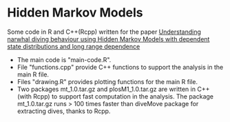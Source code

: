 # Hidden Markov Models

Some code in R and C++(Rcpp) written for the paper [Understanding narwhal diving behaviour using Hidden Markov Models with dependent state distributions and long range dependence](https://journals.plos.org/ploscompbiol/article?id=10.1371/journal.pcbi.1006425)

- The main code is "main-code.R".
- File "functions.cpp" provide C++ functions to support the analysis in the main R file.
- Files "drawing.R" provides plotting functions for the main R file.
- Two packages mt_1.0.tar.gz and plosM1_1.0.tar.gz are written in C++ (with Rcpp) to support fast computation in the analysis.
The package mt_1.0.tar.gz runs > 100 times faster than diveMove package for extracting dives, thanks to Rcpp.
